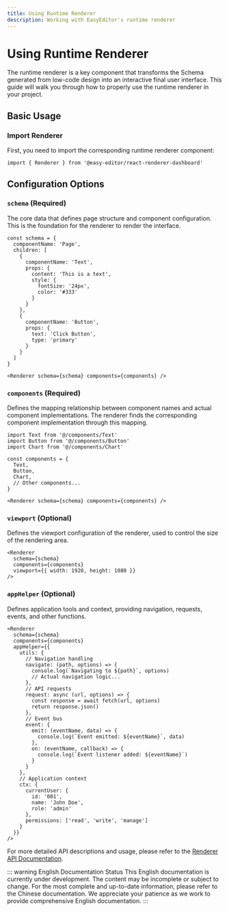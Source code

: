 ```yaml
---
title: Using Runtime Renderer
description: Working with EasyEditor's runtime renderer
---
```


# Using Runtime Renderer

The runtime renderer is a key component that transforms the Schema generated from low-code design into an interactive final user interface. This guide will walk you through how to properly use the runtime renderer in your project.

## Basic Usage

### Import Renderer

First, you need to import the corresponding runtime renderer component:

```tsx
import { Renderer } from '@easy-editor/react-renderer-dashboard'
```

## Configuration Options

### `schema` (Required)

The core data that defines page structure and component configuration. This is the foundation for the renderer to render the interface.

```tsx
const schema = {
  componentName: 'Page',
  children: [
    {
      componentName: 'Text',
      props: {
        content: 'This is a text',
        style: {
          fontSize: '24px',
          color: '#333'
        }
      }
    },
    {
      componentName: 'Button',
      props: {
        text: 'Click Button',
        type: 'primary'
      }
    }
  ]
}

<Renderer schema={schema} components={components} />
```

### `components` (Required)

Defines the mapping relationship between component names and actual component implementations. The renderer finds the corresponding component implementation through this mapping.

```tsx
import Text from '@/components/Text'
import Button from '@/components/Button'
import Chart from '@/components/Chart'

const components = {
  Text,
  Button,
  Chart,
  // Other components...
}

<Renderer schema={schema} components={components} />
```

### `viewport` (Optional)

Defines the viewport configuration of the renderer, used to control the size of the rendering area.

```tsx
<Renderer
  schema={schema}
  components={components}
  viewport={{ width: 1920, height: 1080 }}
/>
```

### `appHelper` (Optional)

Defines application tools and context, providing navigation, requests, events, and other functions.

```tsx
<Renderer
  schema={schema}
  components={components}
  appHelper={{
    utils: {
      // Navigation handling
      navigate: (path, options) => {
        console.log(`Navigating to ${path}`, options)
        // Actual navigation logic...
      },
      // API requests
      request: async (url, options) => {
        const response = await fetch(url, options)
        return response.json()
      },
      // Event bus
      event: {
        emit: (eventName, data) => {
          console.log(`Event emitted: ${eventName}`, data)
        },
        on: (eventName, callback) => {
          console.log(`Event listener added: ${eventName}`)
        }
      }
    },
    // Application context
    ctx: {
      currentUser: {
        id: '001',
        name: 'John Doe',
        role: 'admin'
      },
      permissions: ['read', 'write', 'manage']
    }
  }}
/>
```

For more detailed API descriptions and usage, please refer to the [Renderer API Documentation](../../reference/renderer/index).

::: warning English Documentation Status
This English documentation is currently under development. The content may be incomplete or subject to change. For the most complete and up-to-date information, please refer to the Chinese documentation. We appreciate your patience as we work to provide comprehensive English documentation.
:::
